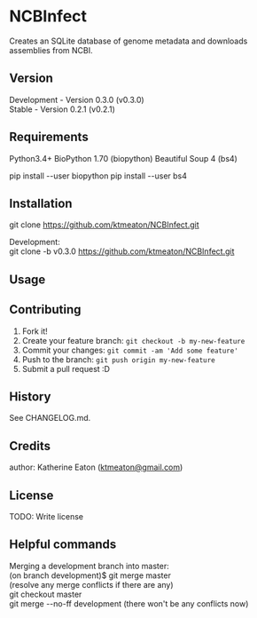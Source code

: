 # NCBInfect
Creates an SQLite database of genome metadata and downloads assemblies from NCBI.

## Version

Development - Version 0.3.0 (v0.3.0)  
Stable - Version 0.2.1 (v0.2.1)

## Requirements
Python3.4+
BioPython 1.70 (biopython)
Beautiful Soup 4 (bs4)

pip install --user biopython
pip install --user bs4

## Installation

git clone https://github.com/ktmeaton/NCBInfect.git   

Development:  
git clone -b v0.3.0 https://github.com/ktmeaton/NCBInfect.git   

## Usage



## Contributing

1. Fork it!
2. Create your feature branch: `git checkout -b my-new-feature`
3. Commit your changes: `git commit -am 'Add some feature'`
4. Push to the branch: `git push origin my-new-feature`
5. Submit a pull request :D

## History

See CHANGELOG.md.

## Credits

author: Katherine Eaton (ktmeaton@gmail.com)

## License

TODO: Write license

## Helpful commands  
Merging a development branch into master:  
    (on branch development)$ git merge master  
    (resolve any merge conflicts if there are any)  
    git checkout master  
    git merge --no-ff development (there won't be any conflicts now)  
